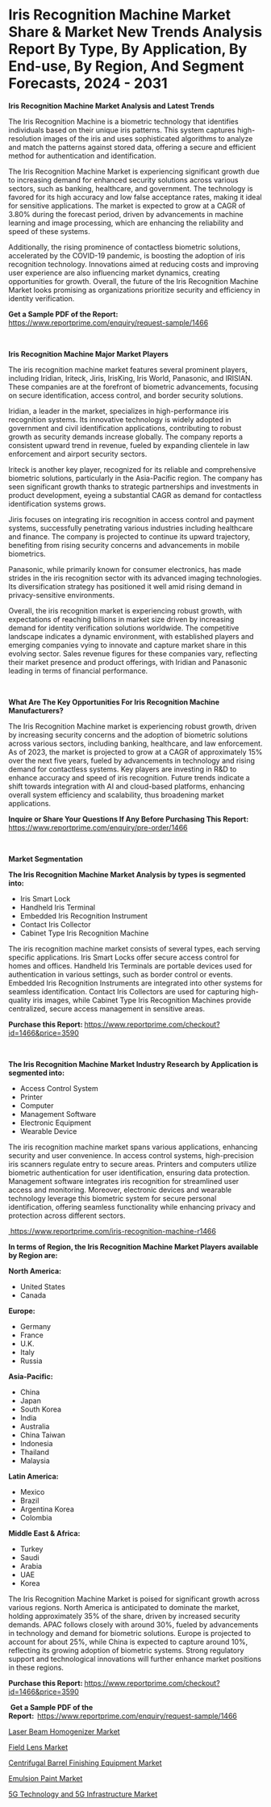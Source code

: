 <p><h1>Iris Recognition Machine Market Share & Market New Trends Analysis Report By Type, By Application, By End-use, By Region, And Segment Forecasts, 2024 - 2031</h1></p><p><strong>Iris Recognition Machine Market Analysis and Latest Trends</strong></p>
<p><p>The Iris Recognition Machine is a biometric technology that identifies individuals based on their unique iris patterns. This system captures high-resolution images of the iris and uses sophisticated algorithms to analyze and match the patterns against stored data, offering a secure and efficient method for authentication and identification. </p><p>The Iris Recognition Machine Market is experiencing significant growth due to increasing demand for enhanced security solutions across various sectors, such as banking, healthcare, and government. The technology is favored for its high accuracy and low false acceptance rates, making it ideal for sensitive applications. The market is expected to grow at a CAGR of 3.80% during the forecast period, driven by advancements in machine learning and image processing, which are enhancing the reliability and speed of these systems. </p><p>Additionally, the rising prominence of contactless biometric solutions, accelerated by the COVID-19 pandemic, is boosting the adoption of iris recognition technology. Innovations aimed at reducing costs and improving user experience are also influencing market dynamics, creating opportunities for growth. Overall, the future of the Iris Recognition Machine Market looks promising as organizations prioritize security and efficiency in identity verification.</p></p>
<p><strong>Get a Sample PDF of the Report:&nbsp;</strong> <a href="https://www.reportprime.com/enquiry/request-sample/1466">https://www.reportprime.com/enquiry/request-sample/1466</a></p>
<p>&nbsp;</p>
<p><strong>Iris Recognition Machine Major Market Players</strong></p>
<p><p>The iris recognition machine market features several prominent players, including Iridian, Iriteck, Jiris, IrisKing, Iris World, Panasonic, and IRISIAN. These companies are at the forefront of biometric advancements, focusing on secure identification, access control, and border security solutions. </p><p>Iridian, a leader in the market, specializes in high-performance iris recognition systems. Its innovative technology is widely adopted in government and civil identification applications, contributing to robust growth as security demands increase globally. The company reports a consistent upward trend in revenue, fueled by expanding clientele in law enforcement and airport security sectors.</p><p>Iriteck is another key player, recognized for its reliable and comprehensive biometric solutions, particularly in the Asia-Pacific region. The company has seen significant growth thanks to strategic partnerships and investments in product development, eyeing a substantial CAGR as demand for contactless identification systems grows.</p><p>Jiris focuses on integrating iris recognition in access control and payment systems, successfully penetrating various industries including healthcare and finance. The company is projected to continue its upward trajectory, benefiting from rising security concerns and advancements in mobile biometrics.</p><p>Panasonic, while primarily known for consumer electronics, has made strides in the iris recognition sector with its advanced imaging technologies. Its diversification strategy has positioned it well amid rising demand in privacy-sensitive environments. </p><p>Overall, the iris recognition market is experiencing robust growth, with expectations of reaching billions in market size driven by increasing demand for identity verification solutions worldwide. The competitive landscape indicates a dynamic environment, with established players and emerging companies vying to innovate and capture market share in this evolving sector. Sales revenue figures for these companies vary, reflecting their market presence and product offerings, with Iridian and Panasonic leading in terms of financial performance.</p></p>
<p>&nbsp;</p>
<p><strong>What Are The Key Opportunities For Iris Recognition Machine Manufacturers?</strong></p>
<p><p>The Iris Recognition Machine market is experiencing robust growth, driven by increasing security concerns and the adoption of biometric solutions across various sectors, including banking, healthcare, and law enforcement. As of 2023, the market is projected to grow at a CAGR of approximately 15% over the next five years, fueled by advancements in technology and rising demand for contactless systems. Key players are investing in R&D to enhance accuracy and speed of iris recognition. Future trends indicate a shift towards integration with AI and cloud-based platforms, enhancing overall system efficiency and scalability, thus broadening market applications.</p></p>
<p><strong>Inquire or Share Your Questions If Any Before Purchasing This Report:</strong> <a href="https://www.reportprime.com/enquiry/pre-order/1466">https://www.reportprime.com/enquiry/pre-order/1466</a></p>
<p>&nbsp;</p>
<p><strong>Market Segmentation</strong></p>
<p><strong>The Iris Recognition Machine Market Analysis by types is segmented into:</strong></p>
<p><ul><li>Iris Smart Lock</li><li>Handheld Iris Terminal</li><li>Embedded Iris Recognition Instrument</li><li>Contact Iris Collector</li><li>Cabinet Type Iris Recognition Machine</li></ul></p>
<p><p>The iris recognition machine market consists of several types, each serving specific applications. Iris Smart Locks offer secure access control for homes and offices. Handheld Iris Terminals are portable devices used for authentication in various settings, such as border control or events. Embedded Iris Recognition Instruments are integrated into other systems for seamless identification. Contact Iris Collectors are used for capturing high-quality iris images, while Cabinet Type Iris Recognition Machines provide centralized, secure access management in sensitive areas.</p></p>
<p><strong>Purchase this Report:&nbsp;</strong><a href="https://www.reportprime.com/checkout?id=1466&price=3590">https://www.reportprime.com/checkout?id=1466&price=3590</a></p>
<p>&nbsp;</p>
<p><strong>The Iris Recognition Machine Market Industry Research by Application is segmented into:</strong></p>
<p><ul><li>Access Control System</li><li>Printer</li><li>Computer</li><li>Management Software</li><li>Electronic Equipment</li><li>Wearable Device</li></ul></p>
<p><p>The iris recognition machine market spans various applications, enhancing security and user convenience. In access control systems, high-precision iris scanners regulate entry to secure areas. Printers and computers utilize biometric authentication for user identification, ensuring data protection. Management software integrates iris recognition for streamlined user access and monitoring. Moreover, electronic devices and wearable technology leverage this biometric system for secure personal identification, offering seamless functionality while enhancing privacy and protection across different sectors.</p></p>
<p><a href="https://www.reportprime.com/iris-recognition-machine-r1466">&nbsp;https://www.reportprime.com/iris-recognition-machine-r1466</a></p>
<p><strong>In terms of Region, the Iris Recognition Machine Market Players available by Region are:</strong></p>
<p>
    <p> <strong> North America: </strong>
        <ul>
            <li>United States</li>
            <li>Canada</li>
        </ul>
        </p> 
    <p> <strong> Europe: </strong>
        <ul>
            <li>Germany</li>
            <li>France</li>
            <li>U.K.</li>
            <li>Italy</li>
            <li>Russia</li>
        </ul>
        </p> 
    <p> <strong> Asia-Pacific: </strong>
        <ul>
            <li>China</li>
            <li>Japan</li>
            <li>South Korea</li>
            <li>India</li>
            <li>Australia</li>
            <li>China Taiwan</li>
            <li>Indonesia</li>
            <li>Thailand</li>
            <li>Malaysia</li>
        </ul>
        </p> 
    <p> <strong> Latin America: </strong>
        <ul>
            <li>Mexico</li>
            <li>Brazil</li>
            <li>Argentina Korea</li>
            <li>Colombia</li>
        </ul>
        </p> 
    <p> <strong> Middle East & Africa: </strong>
        <ul>
            <li>Turkey</li>
            <li>Saudi</li>
            <li>Arabia</li>
            <li>UAE</li>
            <li>Korea</li>
        </ul>
    </p>
    </p>
<p><p>The Iris Recognition Machine Market is poised for significant growth across various regions. North America is anticipated to dominate the market, holding approximately 35% of the share, driven by increased security demands. APAC follows closely with around 30%, fueled by advancements in technology and demand for biometric solutions. Europe is projected to account for about 25%, while China is expected to capture around 10%, reflecting its growing adoption of biometric systems. Strong regulatory support and technological innovations will further enhance market positions in these regions.</p></p>
<p><strong>Purchase this Report: </strong><a href="https://www.reportprime.com/checkout?id=1466&price=3590">https://www.reportprime.com/checkout?id=1466&price=3590</a></p>
<p>&nbsp;<strong>Get a Sample PDF of the Report:&nbsp;&nbsp;</strong><a href="https://www.reportprime.com/enquiry/request-sample/1466">https://www.reportprime.com/enquiry/request-sample/1466</a></p>
<p><strong></strong></p>
<p><p><a href="https://github.com/mauripalmi/Market-Research-Report-List-5/blob/main/laser-beam-homogenizer-market.md">Laser Beam Homogenizer Market</a></p><p><a href="https://github.com/nicoletavirag/Market-Research-Report-List-5/blob/main/field-lens-market.md">Field Lens Market</a></p><p><a href="https://issuu.com/reportprime-2/docs/centrifugal-barrel-finishing-equipm_ce2f265ee5cc90">Centrifugal Barrel Finishing Equipment Market</a></p><p><a href="https://www.linkedin.com/pulse/emulsion-paint-market-outlook-share-analysis-growth-trends-tqjif?trackingId=sPTnanOYS4GhPaD%2Bxi1w0g%3D%3D">Emulsion Paint Market</a></p><p><a href="https://medium.com/@lynnullrich1993/5g-technology-and-5g-infrastructure-market-outlook-complete-industry-analysis-2024-to-2031-394978d5e25a">5G Technology and 5G Infrastructure Market</a></p></p>